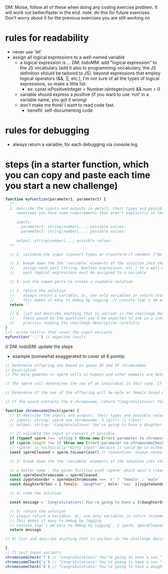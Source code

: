 
DM: Moise, follow all of these when doing any coding exercise problem. It will work out better/faster in the end.
    note: do this for future exercises. Don't worry about it for the previous exercises you are still working on

# rules for readability
* never use 'let'
* assign all logical expressions to a well-named variable
  * a logical expression is ... DM: todoMM: add "logical expression" to the JS vocabulary (add it also to programming-vocabulary, the JS definition should be tailored to JS). beyond expressions that employ logical operators (&&, ||, etc.), I'm not sure of all the types of logical expressions, so make a little list.
    * ex: const isPositiveInteger = Number.isInteger(num) && num > 0
  * variable should express a positive (if you want to use 'not' in a variable name, you got it wrong)
  * don't make me think! I want to read code fast.
	* benefit: self-documenting code

# rules for debugging
* always return a variable, for each debugging via console.log 

# steps (in a **starter function**, which you can copy and paste each time you start a new challenge)
```js
function myFunction(parameter1, parameter2) {
  /*   
  1. describe the inputs and outputs in detail: their types and possible values
     sometimes you have some requirements that aren't explicitly in the instructions, but are in the example.

     inputs: 
       parameter1: string|number|...; possible values: 
       parameter2: string|number|...; possible values:
       
     output: string|number|...; possible values: 
  */

  // 2. validate the input (convert types or transform if needed) (*defensive coding*)

  // 3. break down the the 'variable' elements of the solution into the most granular (smallest) parts
  //    assign each part (string, boolean expression, etc.) to a well-named, descriptive variable
  //    each logical expressions must be assigned to a variable

  // 4. use the named parts to create a readable solution

  // 5. return the solution
  //    always return a variable, or, use only variables in return statements 
  //    this makes it easy to debug by logging  // console.log('i am easy to debug by logging', { var1, var2 })
  return ''

  // 6. list and describe anything that is unclear in the challenge description
  //    these would be the questions you'd be expected to ask in a interview situation
  //    practice reading the challenge description carefully
}
//7. write test(s) that cover the input variants
myFunction('','') // expected result
```

// DM: todoDM: update the steps 
* example (somewhat exaggerated to cover all 6 points)
```js
// Determine offspring sex based on genes XX and XY chromosomes
// Description
// The male gametes or sperm cells in humans and other mammals are heterogametic and contain one of two types of sex chromosomes. They are either X or Y. The female gametes or eggs however, contain only the X sex chromosome and are homogametic.

// The sperm cell determines the sex of an individual in this case. If a sperm cell containing an X chromosome fertilizes an egg, the resulting zygote will be XX or female. If the sperm cell contains a Y chromosome, then the resulting zygote will be XY or male.

// Determine if the sex of the offspring will be male or female based on the X or Y chromosome present in the male's sperm.

// If the sperm contains the X chromosome, return "Congratulations! You're going to have a daughter."; If the sperm contains the Y chromosome, return "Congratulations! You're going to have a son.";

function chromosomeCheck(sperm) {
  // 1) describe the inputs and outputs, their types and possible values
  // inputs: string: sperm sex chromosome: X (girl) || Y(boy)
  // output: string: "Congratulations! You're going to have a daughter|son."

  // 2) validate the input or convert if possible
  if (typeof sperm !== 'string') throw new Error('parameter to chromosomeCheck() must be a string')
  if (sperm.length !== 1) throw new Error('parameter to chromosomeCheck() must be one character')
  // 'sperm' is technically "dirty input" because it could be in either case
  const spermCleaned = sperm.toLowerCase() // convention: always normalize TO lowercase, not uppercase

  // 3) break down the the 'variable' elements of the solution into the most granular (smallest) parts; assign each to a well-named, descriptive variable (rename input if needed)

  // a better name - the given function used 'sperm' which wasn't clear
  const spermSexChromosome = spermCleaned
  const zygoteGender = spermSexChromosome === 'x' ? 'female' : 'male'
  const daughterOrSon = { female: 'daughter', male: 'son' }[zygoteGender]

  // 4) code the solution

  const message = `Congratulations! You're going to have a ${daughterOrSon}.`

  // 5) return the solution
  // always return a variable, or, use only variables in return statements (all logical expressions must be assigned to a variable)
  // This makes it easy to debug by logging   
  // console.log('i am easy to debug by logging', { sperm, spermCleaned, spermSexChromosome, zygoteGender, daughterOrSon, message })
  return message

// 6) list and describe anything that is unclear in the challenge description

}
// 7) test input variants
chromosomeCheck('Y') // "Congratulations! You're going to have a son."
chromosomeCheck('y') // "Congratulations! You're going to have a son."
chromosomeCheck('X') // "Congratulations! You're going to have a daughter."

```
